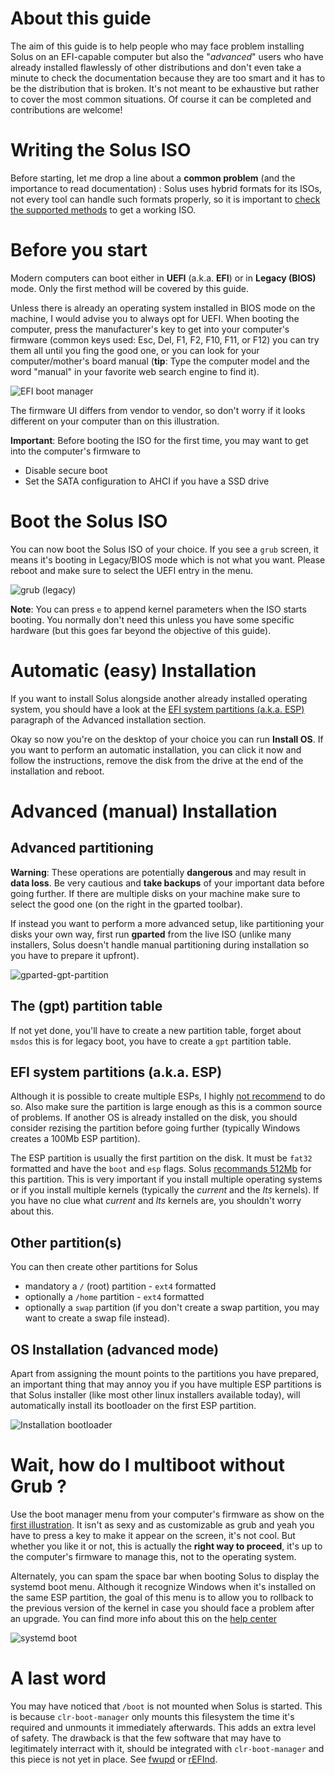# About this guide

The aim of this guide is to help people who may face problem installing Solus on an EFI-capable computer but also the "_advanced_" users who have already installed flawlessly of other distributions and don't even take a minute to check the documentation because they are too smart and it has to be the distribution that is broken.
It's not meant to be exhaustive but rather to cover the most common situations. Of course it can be completed and contributions are welcome!

# Writing the Solus ISO

Before starting, let me drop a line about a **common problem** (and the importance to read documentation) : Solus uses hybrid formats for its ISOs, not every tool can handle such formats properly, so it is important to [check the supported methods](https://getsol.us/articles/installation/preparing-to-install/en/#getting-the-right-tool) to get a working ISO.

# Before you start

Modern computers can boot either in **UEFI** (a.k.a. **EFI**) or in **Legacy (BIOS)** mode. Only the first method will be covered by this guide.

Unless there is already an operating system installed in BIOS mode on the machine, I would advise you to always opt for UEFI. 
When booting the computer, press the manufacturer's key to get into your computer's firmware (common keys used: Esc, Del, F1, F2, F10, F11, or F12) you can try them all until you fing the good one, or you can look for your computer/mother's board manual (**tip**: Type the computer model and the word "manual" in your favorite web search engine to find it).

<a name="efi-bootmanager">![EFI boot manager](images/EFI%20boot%20menu.jpg)</a>

The firmware UI differs from vendor to vendor, so don't worry if it looks different on your computer than on this illustration.

**Important**: Before booting the ISO for the first time, you may want to get into the computer's firmware to
- Disable secure boot
- Set the SATA configuration to AHCI if you have a SSD drive

# Boot the Solus ISO

You can now boot the Solus ISO of your choice. If you see a `grub` screen, it means it's booting in Legacy/BIOS mode which is not what you want. Please reboot and make sure to select the UEFI entry in the menu.

![grub (legacy)](images/solus-grub.png)

**Note**: You can press `e` to append kernel parameters when the ISO starts booting. You normally don't need this unless you have some specific hardware (but this goes far beyond the objective of this guide).

# Automatic (easy) Installation

If you want to install Solus alongside another already installed operating system, you should have a look at the [EFI system partitions (a.k.a. ESP)](#efi-system-partitions-aka-esp) paragraph of the Advanced installation section.

Okay so now you're on the desktop of your choice you can run **Install OS**. If you want to perform an automatic installation, you can click it now and follow the instructions, remove the disk from the drive at the end of the installation and reboot.

# Advanced (manual) Installation

## Advanced partitioning 

**Warning**: These operations are potentially **dangerous** and may result in **data loss**. Be very cautious and **take backups** of your important data before going further. If there are multiple disks on your machine make sure to select the good one (on the right in the gparted toolbar).

If instead you want to perform a more advanced setup, like partitioning your disks your own way, first run **gparted** from the live ISO (unlike many installers, Solus doesn't handle manual partitioning during installation so you have to prepare it upfront).

![gparted-gpt-partition](images/gparted.png)

## The (gpt) partition table

If not yet done, you'll have to create a new partition table, forget about `msdos` this is for legacy boot, you have to create a `gpt` partition table.

## EFI system partitions (a.k.a. ESP)

Although it is possible to create multiple ESPs, I highly [not recommend](https://news.ycombinator.com/item?id=16261695) to do so. Also make sure the partition is large enough as this is a common source of problems. If another OS is already installed on the disk, you should consider rezising the partition before going further (typically Windows creates a 100Mb ESP partition).

The ESP partition is usually the first partition on the disk. It must be `fat32` formatted and have the `boot` and `esp` flags. Solus [recommands 512Mb](https://getsol.us/articles/installation/disks/en/) for this partition. This is very important if you install multiple operating systems or if you install multiple kernels (typically the _current_ and the _lts_ kernels). If you have no clue what _current_ and _lts_ kernels are, you shouldn't worry about this.

## Other partition(s)

You can then create other partitions for Solus 
- mandatory a `/` (root) partition - `ext4` formatted
- optionally a `/home` partition - `ext4` formatted
- optionally a `swap` partition (if you don't create a swap partition, you may want to create a swap file instead).

## OS Installation (advanced mode)

Apart from assigning the mount points to the partitions you have prepared, an important thing that may annoy you if you have multiple ESP partitions is that Solus installer (like most other linux installers available today), will automatically install its bootloader on the first ESP partition.

![Installation bootloader](images/solus-install.png)

# Wait, how do I multiboot without Grub ?

Use the boot manager menu from your computer's firmware as show on the [first illustration](#efi-bootmanager). It isn't as sexy and as customizable as grub and yeah you have to press a key to make it appear on the screen, it's not cool. But whether you like it or not, this is actually the **right way to proceed**, it's up to the computer's firmware to manage this, not to the operating system.

Alternately, you can spam the space bar when booting Solus to display the systemd boot menu. Although it recognize Windows when it's installed on the same ESP partition, the goal of this menu is to allow you to rollback to the previous version of the kernel in case you should face a problem after an upgrade. You can find more info about this on the [help center](https://getsol.us/articles/troubleshooting/boot-management/en/)

![systemd boot](images/systemd-boot.jpg)

# A last word

You may have noticed that `/boot` is not mounted when Solus is started. This is because `clr-boot-manager` only mounts this filesystem the time it's required and unmounts it immediately afterwards. This adds an extra level of safety. The drawback is that the few software that may have to legitimately interract with it, should be integrated with `clr-boot-manager` and this piece is not yet in place. See [fwupd](https://dev.getsol.us/T2532) or [rEFInd](https://dev.getsol.us/T4089).
